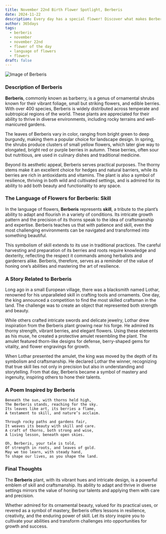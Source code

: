 ```yaml
---
title: November 22nd Birth Flower Spotlight, Berberis
date: 2024-11-22
description: Every day has a special flower! Discover what makes Berberis unique as today’s birth flower and its symbolic meaning.
author: 365days
tags:
  - berberis
  - november
  - november 22nd
  - flower of the day
  - language of flowers
  - flowers
draft: false
---
```


![Image of Berberis](https://cdn.pixabay.com/photo/2023/06/01/07/04/flowers-8032934_1280.jpg#center)


### Description of Berberis

**Berberis**, commonly known as barberry, is a genus of ornamental shrubs known for their vibrant foliage, small but striking flowers, and edible berries. With over 400 species, Berberis is widely distributed across temperate and subtropical regions of the world. These plants are appreciated for their ability to thrive in diverse environments, including rocky terrains and well-manicured gardens.

The leaves of Berberis vary in color, ranging from bright green to deep burgundy, making them a popular choice for landscape design. In spring, the shrubs produce clusters of small yellow flowers, which later give way to elongated, bright red or purple berries in autumn. These berries, often sour but nutritious, are used in culinary dishes and traditional medicine.

Beyond its aesthetic appeal, Berberis serves practical purposes. The thorny stems make it an excellent choice for hedges and natural barriers, while its berries are rich in antioxidants and vitamins. The plant is also a symbol of resilience, thriving in both wild and cultivated settings, and is admired for its ability to add both beauty and functionality to any space.

### The Language of Flowers for Berberis: Skill

In the language of flowers, **Berberis** represents **skill**, a tribute to the plant’s ability to adapt and flourish in a variety of conditions. Its intricate growth pattern and the precision of its thorns speak to the idea of craftsmanship and expertise. Berberis teaches us that with patience and skill, even the most challenging environments can be navigated and transformed into something beautiful.

This symbolism of skill extends to its use in traditional practices. The careful harvesting and preparation of its berries and roots require knowledge and dexterity, reflecting the respect it commands among herbalists and gardeners alike. Berberis, therefore, serves as a reminder of the value of honing one’s abilities and mastering the art of resilience.

### A Story Related to Berberis

Long ago in a small European village, there was a blacksmith named Lothar, renowned for his unparalleled skill in crafting tools and ornaments. One day, the king announced a competition to find the most skilled craftsman in the land. The challenge was to create an object that represented both strength and beauty.

While others crafted intricate swords and delicate jewelry, Lothar drew inspiration from the Berberis plant growing near his forge. He admired its thorny strength, vibrant berries, and elegant flowers. Using these elements as his muse, he created a protective amulet resembling the plant. The amulet featured thorn-like designs for defense, berry-shaped gems for vitality, and flower engravings for growth.

When Lothar presented the amulet, the king was moved by the depth of its symbolism and craftsmanship. He declared Lothar the winner, recognizing that true skill lies not only in precision but also in understanding and storytelling. From that day, Berberis became a symbol of mastery and ingenuity, inspiring others to hone their talents.

### A Poem Inspired by Berberis

```
Beneath the sun, with thorns held high,  
The Berberis stands, reaching for the sky.  
Its leaves like art, its berries a flame,  
A testament to skill, and nature’s acclaim.  

Through rocky paths and gardens fair,  
It weaves its beauty with skill and care.  
A craft of thorns, both strong and wise,  
A living lesson, beneath open skies.  

Oh, Berberis, your tale is told,  
Of strength in roots, and leaves of gold.  
May we too learn, with steady hand,  
To shape our lives, as you shape the land.  
```

### Final Thoughts

The **Berberis** plant, with its vibrant hues and intricate design, is a powerful emblem of skill and craftsmanship. Its ability to adapt and thrive in diverse settings mirrors the value of honing our talents and applying them with care and precision.

Whether admired for its ornamental beauty, valued for its practical uses, or revered as a symbol of mastery, Berberis offers lessons in resilience, creativity, and the enduring power of skill. Let its story inspire you to cultivate your abilities and transform challenges into opportunities for growth and success.


